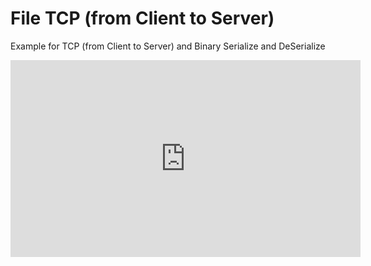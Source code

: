 # File TCP (from Client to Server)


Example for TCP (from Client to Server) and Binary Serialize and DeSerialize 


<iframe width="560" height="315" src="https://www.youtube-nocookie.com/embed/9UQivdZDe7U" title="YouTube video player" frameborder="0" allow="accelerometer; autoplay; clipboard-write; encrypted-media; gyroscope; picture-in-picture" allowfullscreen></iframe>
